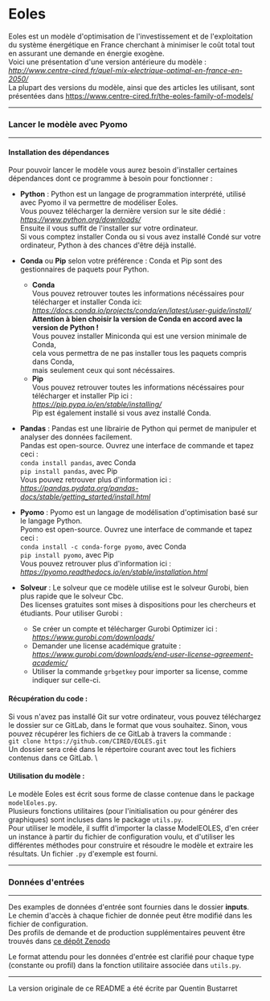 # Eoles

Eoles est un modèle d'optimisation de l'investissement et de l'exploitation du système énergétique en France cherchant à minimiser le coût total tout en assurant une demande en énergie exogène. \
Voici une présentation d'une version antérieure du modèle : _http://www.centre-cired.fr/quel-mix-electrique-optimal-en-france-en-2050/_ \
La plupart des versions du modèle, ainsi que des articles les utilisant, sont présentées dans https://www.centre-cired.fr/the-eoles-family-of-models/

---

### Lancer le modèle avec Pyomo

---

#### **Installation des dépendances**

Pour pouvoir lancer le modèle vous aurez besoin d'installer certaines dépendances dont ce programme à besoin pour fonctionner :

* **Python** :
Python est un langage de programmation interprété, utilisé avec Pyomo il va permettre de modéliser Eoles. \
Vous pouvez télécharger la dernière version sur le site dédié : *https://www.python.org/downloads/* \
Ensuite il vous suffit de l'installer sur votre ordinateur. \
Si vous comptez installer Conda ou si vous avez installé Condé sur votre ordinateur, Python à des chances d'être déjà installé.

* **Conda** ou **Pip** selon votre préférence :
Conda et Pip sont des gestionnaires de paquets pour Python.
    * **Conda** \
    Vous pouvez retrouver toutes les informations nécéssaires pour télécharger et installer Conda ici: \
    _https://docs.conda.io/projects/conda/en/latest/user-guide/install/_ \
    __Attention à bien choisir la version de Conda en accord avec la version de Python !__ \
    Vous pouvez installer Miniconda qui est une version minimale de Conda,\
    cela vous permettra de ne pas installer tous les paquets compris dans Conda, \
    mais seulement ceux qui sont nécéssaires.
    * **Pip** \
    Vous pouvez retrouver toutes les informations nécéssaires pour télécharger et installer Pip  ici : \
    _https://pip.pypa.io/en/stable/installing/_ \
    Pip est également installé si vous avez installé Conda.

* **Pandas** :
Pandas est une librairie de Python qui permet de manipuler et analyser des données facilement. \
Pandas est open-source.
Ouvrez une interface de commande et tapez ceci : \
```conda install pandas```, avec Conda \
```pip install pandas```, avec Pip \
Vous pouvez retrouver plus d'information ici : _https://pandas.pydata.org/pandas-docs/stable/getting_started/install.html_

* **Pyomo** :
Pyomo est un langage de modélisation d'optimisation basé sur le langage Python. \
Pyomo est open-source.
Ouvrez une interface de commande et tapez ceci : \
```conda install -c conda-forge pyomo```, avec Conda \
```pip install pyomo```, avec Pip \
Vous pouvez retrouver plus d'information ici : _https://pyomo.readthedocs.io/en/stable/installation.html_

* **Solveur** :
Le solveur que ce modèle utilise est le solveur Gurobi, bien plus rapide que le solveur Cbc. \
Des licenses gratuites sont mises à dispositions pour les chercheurs et étudiants.
Pour utiliser Gurobi :
    * Se créer un compte et télécharger Gurobi Optimizer ici : _https://www.gurobi.com/downloads/_
    * Demander une license académique gratuite : _https://www.gurobi.com/downloads/end-user-license-agreement-academic/_
    * Utiliser la commande ```grbgetkey``` pour importer sa license, comme indiquer sur celle-ci.

#### **Récupération du code :**

Si vous n'avez pas installé Git sur votre ordinateur, vous pouvez téléchargez le dossier sur ce GitLab, dans le format que vous souhaitez.
Sinon, vous pouvez récupérer les fichiers de ce GitLab à travers la commande :\
```git clone https://github.com/CIRED/EOLES.git```\
Un dossier sera créé dans le répertoire courant avec tout les fichiers contenus dans ce GitLab. \

#### **Utilisation du modèle :**

Le modèle Eoles est écrit sous forme de classe contenue dans le package ```modelEoles.py```.\
Plusieurs fonctions utilitaires (pour l'initialisation ou pour générer des graphiques) sont incluses dans le package ```utils.py```.\
Pour utiliser le modèle, il suffit d'importer la classe ModelEOLES, d'en créer un instance à partir du fichier de configuration voulu, et d'utiliser les différentes méthodes pour construire et résoudre le modèle et extraire les résultats. Un fichier ```.py``` d'exemple est fourni.


---

### Données d'entrées

---

Des examples de données d'entrée sont fournies dans le dossier **inputs**.\
Le chemin d'accès à chaque fichier de donnée peut être modifié dans les fichier de configuration.\
Des profils de demande et de production supplémentaires peuvent être trouvés dans [ce dépôt Zenodo](https://doi.org/10.5281/zenodo.13124746)

Le format attendu pour les données d'entrée est clarifié pour chaque type (constante ou profil) dans la fonction utilitaire associée dans ```utils.py```.

---

La version originale de ce README a été écrite par Quentin Bustarret
